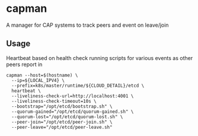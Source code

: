 # capman
A manager for CAP systems to track peers and event on leave/join

## Usage
Heartbeat based on health check running scripts for various events as other peers report in
```
capman --host=$(hostname) \
  --ip=${LOCAL_IPV4} \
  --prefix=k8s/master/runtime/${CLOUD_DETAIL}/etcd \
  heartbeat \
  --liveliness-check-url=http://localhost:4001 \
  --liveliness-check-timeout=10s \
  --bootstrap="/opt/etcd/bootstrap.sh" \
  --quorum-gained="/opt/etcd/quorum-gained.sh" \
  --quorum-lost="/opt/etcd/quorum-lost.sh" \
  --peer-join="/opt/etcd/peer-join.sh" \
  --peer-leave="/opt/etcd/peer-leave.sh"
```
